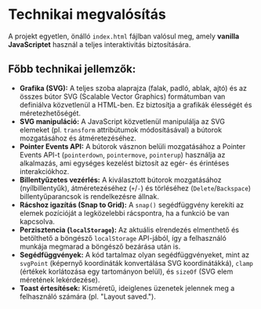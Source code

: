 # Technikai megvalósítás

A projekt egyetlen, önálló `index.html` fájlban valósul meg, amely **vanilla JavaScriptet** használ a teljes interaktivitás biztosítására.

## Főbb technikai jellemzők:

*   **Grafika (SVG):** A teljes szoba alaprajza (falak, padló, ablak, ajtó) és az összes bútor SVG (Scalable Vector Graphics) formátumban van definiálva közvetlenül a HTML-ben. Ez biztosítja a grafikák élességét és méretezhetőségét.
*   **SVG manipuláció:** A JavaScript közvetlenül manipulálja az SVG elemeket (pl. `transform` attribútumok módosításával) a bútorok mozgatásához és átméretezéséhez.
*   **Pointer Events API:** A bútorok vásznon belüli mozgatásához a Pointer Events API-t (`pointerdown`, `pointermove`, `pointerup`) használja az alkalmazás, ami egységes kezelést biztosít az egér- és érintéses interakciókhoz.
*   **Billentyűzetes vezérlés:** A kiválasztott bútorok mozgatásához (nyílbillentyűk), átméretezéséhez (`+`/`-`) és törléséhez (`Delete`/`Backspace`) billentyűparancsok is rendelkezésre állnak.
*   **Rácshoz igazítás (Snap to Grid):** A `snap()` segédfüggvény kerekíti az elemek pozícióját a legközelebbi rácspontra, ha a funkció be van kapcsolva.
*   **Perzisztencia (`localStorage`):** Az aktuális elrendezés elmenthető és betölthető a böngésző `localStorage` API-jából, így a felhasználó munkája megmarad a böngésző bezárása után is.
*   **Segédfüggvények:** A kód tartalmaz olyan segédfüggvényeket, mint az `svgPoint` (képernyő koordináták konvertálása SVG koordinátákká), `clamp` (értékek korlátozása egy tartományon belül), és `sizeOf` (SVG elem méretének lekérdezése).
*   **Toast értesítések:** Kisméretű, ideiglenes üzenetek jelennek meg a felhasználó számára (pl. "Layout saved.").
